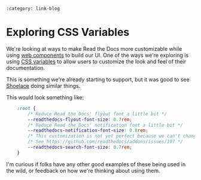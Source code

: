 ```{post} Jan 08, 2025
:category: link-blog
```

# Exploring CSS Variables

We're looking at ways to make Read the Docs more customizable while using [web components](https://developer.mozilla.org/en-US/docs/Web/Web_Components) to build our UI.
One of the ways we're exploring is using [CSS variables](https://developer.mozilla.org/en-US/docs/Web/CSS/Using_CSS_custom_properties) to allow users to customize the look and feel of their documentation.

This is something we're already starting to support,
but it was good to see [Shoelace](https://shoelace.style/getting-started/customizing#design-tokens) doing similar things.

This would look something like:

```css
    :root {
        /* Reduce Read the Docs' flyout font a little bit */
        --readthedocs-flyout-font-size: 0.7rem;
        /* Reduce Read the Docs' notification font a little bit */
        --readthedocs-notification-font-size: 0.8rem;
        /* This customization is not yet perfect because we can't change the `line-height` yet. */
        /* See https://github.com/readthedocs/addons/issues/197 */
        --readthedocs-search-font-size: 0.7rem;
    }
```

I'm curious if folks have any other good examples of these being used in the wild,
or feedback on how we're thinking about using them.